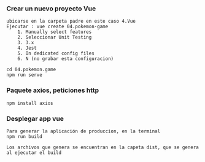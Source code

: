 ### Crear un nuevo proyecto Vue
    ubicarse en la carpeta padre en este caso 4.Vue
    Ejecutar : vue create 04.pokemon-game
        1. Manually select features
        2. Seleccionar Unit Testing
        3. 3.x
        4. Jest
        5. In dedicated config files
        6. N (no grabar esta configuracion)
        
    cd 04.pokemon.game
    npm run serve

### Paquete axios, peticiones http
    npm install axios
    
### Desplegar app vue
    Para generar la aplicación de produccion, en la terminal
    npm run build

    Los archivos que genera se encuentran en la capeta dist, que se genera al ejecutar el build
